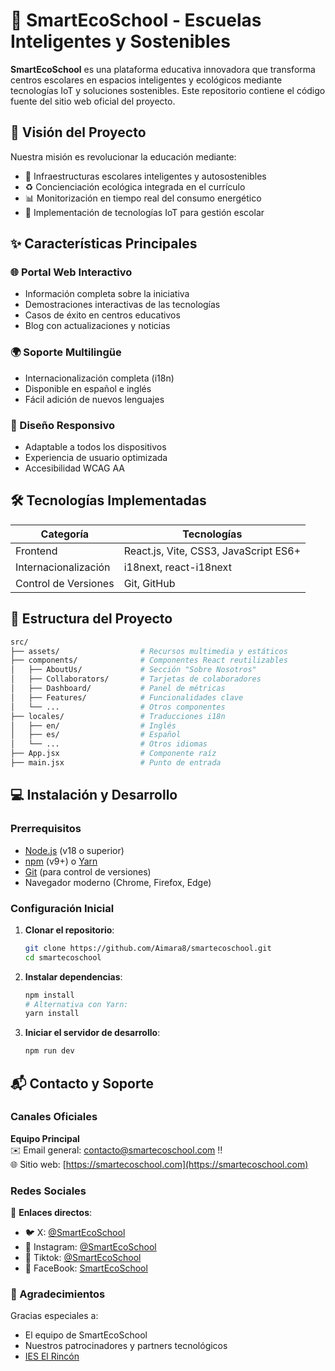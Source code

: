 # 🌱 SmartEcoSchool - Escuelas Inteligentes y Sostenibles

**SmartEcoSchool** es una plataforma educativa innovadora que transforma centros escolares en espacios inteligentes y ecológicos mediante tecnologías IoT y soluciones sostenibles. Este repositorio contiene el código fuente del sitio web oficial del proyecto.

## 🚀 Visión del Proyecto

Nuestra misión es revolucionar la educación mediante:
- 🏫 Infraestructuras escolares inteligentes y autosostenibles
- ♻️ Concienciación ecológica integrada en el currículo
- 📊 Monitorización en tiempo real del consumo energético
- 🤖 Implementación de tecnologías IoT para gestión escolar

## ✨ Características Principales

### 🌐 Portal Web Interactivo
- Información completa sobre la iniciativa
- Demostraciones interactivas de las tecnologías
- Casos de éxito en centros educativos
- Blog con actualizaciones y noticias

### 🌍 Soporte Multilingüe
- Internacionalización completa (i18n)
- Disponible en español e inglés
- Fácil adición de nuevos lenguajes

### 📱 Diseño Responsivo
- Adaptable a todos los dispositivos
- Experiencia de usuario optimizada
- Accesibilidad WCAG AA

## 🛠️ Tecnologías Implementadas

| Categoría       | Tecnologías                                                                 |
|-----------------|----------------------------------------------------------------------------|
| Frontend        | React.js, Vite, CSS3, JavaScript ES6+                                      |
| Internacionalización | i18next, react-i18next                                                   |
| Control de Versiones | Git, GitHub                                                              |

## 📂 Estructura del Proyecto

```bash
src/
├── assets/                  # Recursos multimedia y estáticos
├── components/              # Componentes React reutilizables
│   ├── AboutUs/             # Sección "Sobre Nosotros"
│   ├── Collaborators/       # Tarjetas de colaboradores
│   ├── Dashboard/           # Panel de métricas
│   ├── Features/            # Funcionalidades clave
│   └── ...                  # Otros componentes
├── locales/                 # Traducciones i18n
│   ├── en/                  # Inglés
│   ├── es/                  # Español
│   └── ...                  # Otros idiomas
├── App.jsx                  # Componente raíz
├── main.jsx                 # Punto de entrada
```

## 💻 Instalación y Desarrollo

### Prerrequisitos
- [Node.js](https://nodejs.org/) (v18 o superior)
- [npm](https://www.npmjs.com/) (v9+) o [Yarn](https://yarnpkg.com/)
- [Git](https://git-scm.com/) (para control de versiones)
- Navegador moderno (Chrome, Firefox, Edge)

### Configuración Inicial

1. **Clonar el repositorio**:
   ```bash
   git clone https://github.com/Aimara8/smartecoschool.git
   cd smartecoschool
   ```

2. **Instalar dependencias**:
   ```bash
   npm install
   # Alternativa con Yarn:
   yarn install
   ```

3. **Iniciar el servidor de desarrollo**:
   ```bash
   npm run dev
   ```

## 📬 Contacto y Soporte

### Canales Oficiales

**Equipo Principal**  
✉️ Email general: [contacto@smartecoschool.com](mailto:contacto@smartecoschool.com) ‼️  
🌐 Sitio web: [https://smartecoschool.com](https://smartecoschool.com)


### Redes Sociales

🔗 **Enlaces directos**:
- 🐦 X: [@SmartEcoSchool](https://x.com/SmartEcoSchool?t=SuhO1hHUGI8vEYTmusBaZw&s=09)
- 📸 Instagram: [@SmartEcoSchool](https://www.instagram.com/smartecoschool/?)
- 🎥 Tiktok: [@SmartEcoSchool](https://www.tiktok.com/@smartecoschool)
- 📘 FaceBook: [SmartEcoSchool](https://www.facebook.com/profile.php?id=61553394718939)


### 🙌 Agradecimientos

Gracias especiales a:
- El equipo de SmartEcoSchool
- Nuestros patrocinadores y partners tecnológicos
- [IES El Rincón](https://ieselrincon.es)
